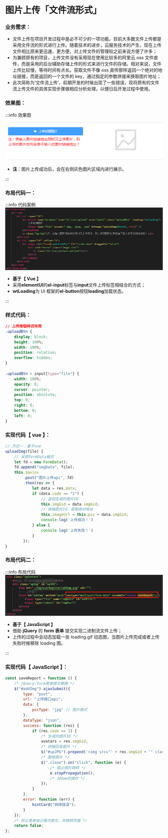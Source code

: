 # 图片上传「文件流形式」

### 业务需求：

-   文件上传在项目开发过程中是必不可少的一项功能。目前大多数文件上传都是采用文件流的形式进行上传。随着技术的进步，云服务技术的产生，现在上传文件相比原来更迅速、更方便，对上传文件的管理较之前来说方便了许多；
-   为兼顾原有的项目，上传文件没有采用现在使用比较多的阿里云 oss 文件直传，而是采用的后台辅助存储上传的形式来进行文件的存储。相对来说，文件上传比较慢，等待时间有点长。获取文件不像 oss 直传那样返回一个绝对的地址链接，而是返回的一个文件的 key，通过指定的参数拼接来换取图片地址；
-   此次简称为‘文件流上传’，前期开发的时候出现了一些错误，现将原有的文件流上传文件的具体实现步骤做相应分析处理，以便日后开发过程中使用。

### 效果图：

:::info 效果图

![效果图](./img/10-1.png)

-   **注**：图片上传成功后，会在右侧灰色图片区域内进行展示。

:::

### 布局代码一：

:::info 代码案例
![布局代码](./img/10-2.png)

-   **基于【 Vue 】**
-   采用**elementUI**的**el-input**标签与**input**文件上传标签相结合的方式；
-   **wtLoading**为 UI 框架的**el-button**按钮**loading**加载状态。

:::

### 样式代码：

```css title="CSS 样式"
// 上传按钮样式布局
.uploadBtn {
	display: block;
	height: 100%;
	width: 100%;
	position: relative;
	overflow: hidden;
}

.uploadBtn > input[type="file"] {
	width: 100%;
	opacity: 0;
	cursor: pointer;
	position: absolute;
	top: 0;
	right: 0;
	bottom: 0;
	left: 0;
}
```

### 实现代码【 vue 】：

```javascript title="实现代码"
// 方式一：基于vue
uploadImg(file) {
	// 采用formData格式
	let fd = new FormData();
	fd.append("imgData", file);
	this.$axios
		.post("图片上传api", fd)
		.then(res => {
			let data = res.data;
			if (data.code == "1") {
				// 返回生成的图片ID
				this.imgGid = data.imgGid;
				// 拼接图片Id，获取绝对地址
				this.imageUrl = this.pic + data.imgGid;
				console.log('上传成功！')
			} else {
				console.log('上传失败！')
			}
		});
}
```

### 布局代码二：

:::info 布局代码
![布局代码](./img/10-3.png)

-   **基于【 JavaScript 】**
-   借助 **jQuery** 的 **form 表单** 提交实现二进制流文件上传；
-   上传的过程中会动态加载一张 loading.gif 动态图，当图片上传完成或者上传失败时候移除 loading 图。

:::

### 实现代码【 JavaScript 】：

```javascript title="实现代码"
const saveReport = function () {
	/* jQuery.form表单提交数据 */
	$("#addImg").ajaxSubmit({
		type: "post",
		url: "上传接口api",
		data: {
			picType: "jpg" // 图片格式
		},
		dataType: "json",
		success: function (res) {
			if (res.code == 1) {
				/* 生成的图片ID */
				avatars = res.imgGid;
				/* 拼接回显图片 */
				$("#upJPG").prepend('<img src="' + res.imgGid + '" class="imgStyle" />');
				/* 删除图片 */
				$(".close").on("click", function (e) {
					/* 阻止图片跳转 */
					e.stopPropagation();
					/* 对dom的操作 */
				});
			}
		},
		error: function (err) {
			hintCard("网络错误");
		}
	});
	/* 防止表单自己再次提交，并跳转页面 */
	return false;
};
```
